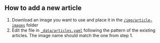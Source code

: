 ## How to add a new article
1. Download an image you want to use and place it in the <a href="https://github.com/sarafredman/sarafredman.github.io/tree/master/img/article-images">`/img/article-images`</a> folder
2. Edit the file in <a href="https://github.com/sarafredman/sarafredman.github.io/blob/master/_data/articles.yaml">`_data/articles.yaml`</a> following the pattern of the existing articles. The image name should match the one from step 1.




